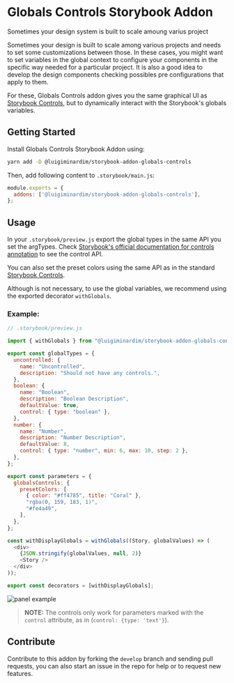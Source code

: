 # Globals Controls Storybook Addon

Sometimes your design system is built to scale amoung varius project

Sometimes your design is built to scale among various projects and needs to set some customizations
between those. In these cases, you might want to set variables in the global context to configure
your components in the specific way needed for a particular project. It is also a good idea to
develop the design components checking possibles pre configurations that apply to them.

For these, Globals Controls addon gives you the same graphical UI as
[Storybook Controls](https://storybook.js.org/addons/@storybook/addon-controls), but to dynamically
interact with the Storybook's globals variables.

## Getting Started

Install Globals Controls Storybook Addon using:

```sh
yarn add -D @luigiminardim/storybook-addon-globals-controls
```

Then, add following content to `.storybook/main.js`:

```js
module.exports = {
  addons: ['@luigiminardim/storybook-addon-globals-controls'],
};
```

## Usage

In your `.storybook/preview.js` export the global types in the same API you set the argTypes. Check
[Storybook's official documentation for controls annotation](https://storybook.js.org/docs/react/essentials/controls#annotation)
to see the control API.

You can also set the preset colors using the same API as in the standard
[Storybook Controls](https://storybook.js.org/docs/react/essentials/controls#specify-initial-preset-color-swatches).

Although is not necessary, to use the global variables, we recommend using the exported decorator `withGlobals`.

### Example:

```js
// .storybook/preview.js

import { withGlobals } from "@luigiminardim/storybook-addon-globals-controls";

export const globalTypes = {
  uncontrolled: {
    name: "Uncontrolled",
    description: "Should not have any controls.",
  },
  boolean: {
    name: "Boolean",
    description: "Boolean Description",
    defaultValue: true,
    control: { type: "boolean" },
  },
  number: {
    name: "Number",
    description: "Number Description",
    defaultValue: 8,
    control: { type: "number", min: 6, max: 10, step: 2 },
  },
};

export const parameters = {
  globalsControls: {
    presetColors: [
      { color: "#ff4785", title: "Coral" },
      "rgba(0, 159, 183, 1)",
      "#fe4a49",
    ],
  },
};

const withDisplayGlobals = withGlobals((Story, globalValues) => (
  <div>
    {JSON.stringify(globalValues, null, 2)}
    <Story />
  </div>
));

export const decorators = [withDisplayGlobals];
```

![panel example](https://github.com/luigiminardim/storybook-addon-globals-controls/blob/main/images/Globals%20Controls%20Panel.png?raw=true)

> **NOTE:**
> The controls only work for parameters marked with the `control` attribute, as in
> (`control: {type: 'text'}`).


## Contribute

Contribute to this addon by forking the `develop` branch and sending pull requests, you can
also start an issue in the repo for help or to request new features.
